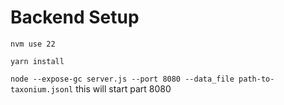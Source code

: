 # Backend Setup

`nvm use 22`

`yarn install`

`node --expose-gc server.js --port 8080 --data_file path-to-taxonium.jsonl` this will start part 8080